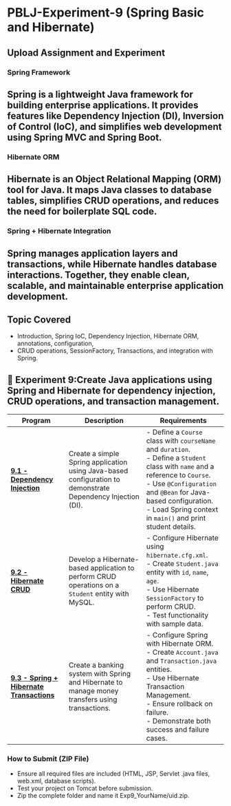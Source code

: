# PBLJ-Experiment-9 (Spring Basic and Hibernate) 
## Upload Assignment and Experiment

### Spring Framework
Spring is a lightweight Java framework for building enterprise applications. It provides features like Dependency Injection (DI), Inversion of Control (IoC), and simplifies web development using Spring MVC and Spring Boot.
----
### Hibernate ORM
Hibernate is an Object Relational Mapping (ORM) tool for Java. It maps Java classes to database tables, simplifies CRUD operations, and reduces the need for boilerplate SQL code.
------
### Spring + Hibernate Integration
Spring manages application layers and transactions, while Hibernate handles database interactions. Together, they enable clean, scalable, and maintainable enterprise application development.
-----

## Topic Covered
- Introduction, Spring IoC, Dependency Injection, Hibernate ORM, annotations, configuration,
- CRUD operations, SessionFactory, Transactions, and integration with Spring.

## 📌 Experiment 9:Create Java applications using Spring and Hibernate for dependency injection, CRUD operations, and transaction management.

| Program | Description | Requirements |
|---------|-------------|--------------|
| **[9.1 - Dependency Injection](/Exp9.1.java)** | Create a simple Spring application using Java-based configuration to demonstrate Dependency Injection (DI). | - Define a `Course` class with `courseName` and `duration`.<br>- Define a `Student` class with `name` and a reference to `Course`.<br>- Use `@Configuration` and `@Bean` for Java-based configuration.<br>- Load Spring context in `main()` and print student details. |
| **[9.2 - Hibernate CRUD](/Exp9.2.java)** | Develop a Hibernate-based application to perform CRUD operations on a `Student` entity with MySQL. | - Configure Hibernate using `hibernate.cfg.xml`.<br>- Create `Student.java` entity with `id`, `name`, `age`.<br>- Use Hibernate `SessionFactory` to perform CRUD.<br>- Test functionality with sample data. |
| **[9.3 - Spring + Hibernate Transactions](/Exp9.3.java)** | Create a banking system with Spring and Hibernate to manage money transfers using transactions. | - Configure Spring with Hibernate ORM.<br>- Create `Account.java` and `Transaction.java` entities.<br>- Use Hibernate Transaction Management.<br>- Ensure rollback on failure.<br>- Demonstrate both success and failure cases. |


### How to Submit (ZIP File)
- Ensure all required files are included (HTML, JSP, Servlet .java files, web.xml, database scripts).
- Test your project on Tomcat before submission.
- Zip the complete folder and name it Exp9_YourName/uid.zip.

